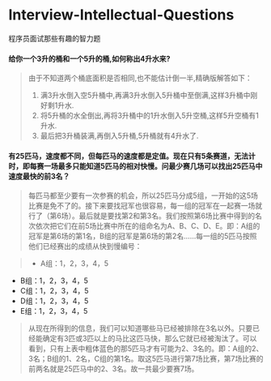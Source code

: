 # Interview-Intellectual-Questions

程序员面试那些有趣的智力题

#### 给你一个3升的桶和一个5升的桶,如何称出4升水来?

> 由于不知道两个桶底面积是否相同,也不能估计倒一半,精确版解答如下：
> 
> 1. 满3升水倒入空5升桶中,再满3升水倒入5升桶中至倒满,这样3升桶中刚好剩1升水.
> 2. 将5升桶的水全倒出,再将3升桶中的1升水倒入5升空桶,这样5升空桶有1升水.
> 3. 最后把3升桶装满,再倒入5升桶,5升桶就有4升水了.

#### 有25匹马，速度都不同，但每匹马的速度都是定值。现在只有5条赛道，无法计时，即每赛一场最多只能知道5匹马的相对快慢。问最少赛几场可以找出25匹马中速度最快的前3名？

> 每匹马都至少要有一次参赛的机会，所以25匹马分成5组，一开始的这5场比赛是免不了的。接下来要找冠军也很容易，每一组的冠军在一起赛一场就行了（第6场）。最后就是要找第2和第3名。我们按照第6场比赛中得到的名次依次把它们在前5场比赛中所在的组命名为A、B、C、D、E。即：A组的冠军是第6场的第1名，B组的冠军是第6场的第2名……每一组的5匹马按照他们已经赛出的成绩从快到慢编号：

> * A组：1，2，3，4，5
* B组：1，2，3，4，5
* C组：1，2，3，4，5
* D组：1，2，3，4，5
* E组：1，2，3，4，5

> 从现在所得到的信息，我们可以知道哪些马已经被排除在3名以外。只要已经能确定有3匹或3匹以上的马比这匹马快，那么它就已经被淘汰了。可以看到，只有上表中粗体蓝色的那5匹马才有可能为2、3名的。即：A组的2、3名；B组的1、2名，C组的第1名。取这5匹马进行第7场比赛，第7场比赛的前两名就是25匹马中的2、3名。故一共最少要赛7场。